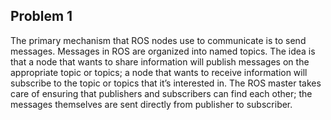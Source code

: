 ## Problem 1

The primary mechanism that ROS nodes use to communicate is to send messages. Messages in ROS are organized into named topics. The idea is that a node that wants to share information will publish messages on the appropriate topic or topics; a node that wants to receive information will subscribe to the topic or topics that it’s interested in. The ROS master takes care of ensuring that publishers and subscribers can find each other; the messages themselves are sent directly from publisher to subscriber.